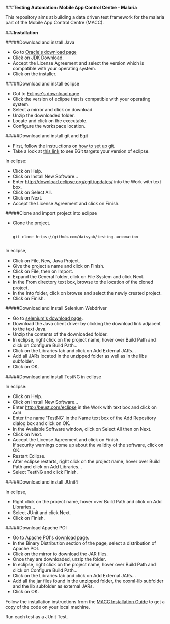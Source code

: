 ###**Testing Automation: Mobile App Control Centre - Malaria**

This repository aims at building a data driven test framework for the malaria part of the Mobile App Control Centre (MACC).

###**Installation**


#####Download and install Java

* Go to [Oracle's download page](http://www.oracle.com/technetwork/java/javase/downloads/index.html)
* Click on JDK Download.
* Accept the License Agreement and select the version which is compatible with your operating system.
* Click on the installer.
 
#####Download and install eclipse

* Got to [Eclipse's download page](http://www.eclipse.org/downloads/)
* Click the version of eclipse that is compatible with your operating system.
* Select a mirror and click on download.
* Unzip the downloaded folder.
* Locate and click on the executable.
* Configure the workspace location.

#####Download and install git and Egit

* First, follow the instructions on [how to set up git](https://help.github.com/articles/set-up-git/).
* Take a look at [this link](http://wiki.eclipse.org/EGit/FAQ#What_versions_of_Eclipse_does_EGit_target.3F) to see EGit targets your version of eclipse.  

In eclipse: 
* Click on Help.
* Click on Install New Software...
* Enter http://download.eclipse.org/egit/updates/ into the Work with text box.
* Click on Select All.
* Click on Next.
* Accept the License Agreement and click on Finish.

#####Clone and import project into eclipse

* Clone the project.
   ```
   
  git clone https://github.com/daisyab/testing-automation
    
   ```  
In eclipse,
* Click on File, New, Java Project.
* Give the project a name and click on Finish.
* Click on File, then on Import.
* Expand the General folder, click on File System and click Next.
* In the From directory text box, browse to the location of the cloned project.
* In the Into folder, click on browse and select the newly created project.
* Click on Finish.

#####Download and Install Selenium Webdriver

* Go to [selenium's download page](http://www.seleniumhq.org/download/).
* Download the Java client driver by clicking the download link adjacent to the text Java.
* Unzip the contents of the downloaded folder.
* In eclipse, right click on the project name, hover over Build Path and click on Configure Build Path...
* Click on the Libraries tab and click on Add External JARs...
* Add all JARs located in the unzipped folder as well as in the libs subfolder.
* Click on OK.
	
#####Download and install TestNG in eclipse

In eclipse:
* Click on Help.
* Click on Install New Software...
* Enter http://beust.com/eclipse in the Work with text box and click on Add.
* Enter the name 'TestNG' in the Name text box of the Add Repository dialog box and click on OK.
* In the Available Software window, click on Select All then on Next.
* Click on Next.
* Accept the License Agreement and click on Finish.  
If security warnings come up about the validity of the software, click on OK.
* Restart Eclipse.
* After eclipse restarts, right click on the project name, hover over Build Path and click on Add Libraries...
* Select TestNG and click Finish.
	
#####Download and install JUnit4

In eclipse,
* Right click on the project name, hover over Build Path and click on Add Libraries...
* Select JUnit and click Next.
* Click on Finish.

#####Download Apache POI

* Go to [Apache POI's download page](http://poi.apache.org/download.html).
* In the Binary Distribution section of the page, select a distribution of Apache POI.
* Click on the mirror to download the JAR files.
* Once they are downloaded, unzip the folder.
* In eclipse, right click on the project name, hover over Build Path and click on Configure Build Path...
* Click on the Libraries tab and click on Add External JARs...
* Add all the jar files found in the unzipped folder, the ooxml-lib subfolder and the lib subfolder as external JARs.
* Click on OK.

Follow the installation instructions from the [MACC Installation Guide](https://github.com/Nerdylicious/app-web-server/blob/master/docs/Installation%20Guide.md) to get a copy of the code on your local machine.

Run each test as a JUnit Test.
